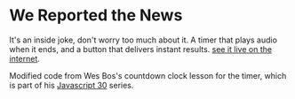 # We Reported the News

It's an inside joke, don't worry too much about it. A timer that plays audio when it ends, and a button that delivers instant results. [see it live on the internet](https://wereportedthe.news/).

Modified code from Wes Bos's countdown clock lesson for the timer, which is part of his [Javascript 30](https://javascript30.com/) series.
